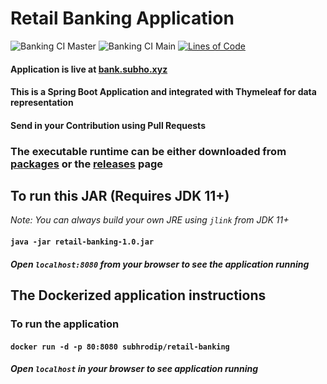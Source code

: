 # Retail Banking Application

![Banking CI Master](https://github.com/ohbus/retail-banking/workflows/Banking%20CI%20Master/badge.svg?branch=master)
![Banking CI Main](https://github.com/ohbus/retail-banking/workflows/Banking%20CI%20Main/badge.svg)
[![Lines of Code](https://sonarcloud.io/api/project_badges/measure?project=ohbus_retail-banking&metric=ncloc)](https://sonarcloud.io/dashboard?id=ohbus_retail-banking)
<!--[![Coverage](https://sonarcloud.io/api/project_badges/measure?project=ohbus_retail-banking&metric=coverage)](https://sonarcloud.io/dashboard?id=ohbus_retail-banking) -->

#### Application is live at [bank.subho.xyz](https://bank.subho.xyz)

#### This is a Spring Boot Application and integrated with Thymeleaf for data representation

#### Send in your Contribution using Pull Requests

### The executable runtime can be either downloaded from [packages](https://github.com/ohbus/retail-banking/packages) or the [releases](https://github.com/ohbus/retail-banking/releases) page

## To run this JAR (Requires JDK 11+)

_Note: You can always build your own JRE using `jlink` from JDK 11+_

#### **`java -jar retail-banking-1.0.jar`**

##### Open **`localhost:8080`** from your browser to see the application running

## The Dockerized application instructions

### To run the application

#### **`docker run -d -p 80:8080 subhrodip/retail-banking`**

##### Open **`localhost`** in your browser to see application running

